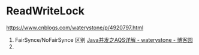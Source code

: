 # ReadWriteLock
https://www.cnblogs.com/waterystone/p/4920797.html
1. FairSynce/NoFairSynce 区别
  [Java并发之AQS详解 - waterystone - 博客园](https://www.cnblogs.com/waterystone/p/4920797.html)
2.
